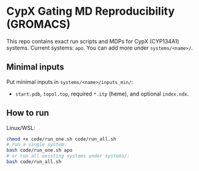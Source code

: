 # CypX Gating MD Reproducibility (GROMACS)

This repo contains exact run scripts and MDPs for CypX (CYP134A1) systems.
Current systems: `apo`. You can add more under `systems/<name>/`.

## Minimal inputs
Put minimal inputs in `systems/<name>/inputs_min/`:
- `start.pdb`, `topol.top`, required `*.itp` (heme), and optional `index.ndx`.

## How to run
Linux/WSL:
```bash
chmod +x code/run_one.sh code/run_all.sh
# run a single system:
bash code/run_one.sh apo
# or run all existing systems under systems/:
bash code/run_all.sh

